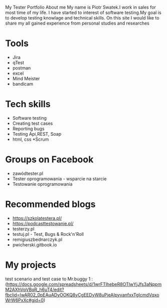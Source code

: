
My Tester Portfolio
About me
 My name is Piotr Swatek.I work in sales for most time of my life. I have started to interest of software testing.My goal is to develop testing knowlage and technical skills. On this site I would like to share my all gained experience from personal studies and researches

# Tools
* Jira 
* qTest
* postman
* excel
* Mind Meister 
* bandicam 
# Tech skills
* Software testing
* Creating test cases
* Reporting bugs
* Testing Api,REST, Soap
* html, css
*Scrum 

# Groups on Facebook
* zawódtester.pl
* Tester oprogramowania - wsparcie na starcie
* Testowanie oprogramowania


# Recommended blogs
* https://szkolatestera.pl/
* https://podcasttestowanie.pl/
* testerzy.pl
* testuj.pl - Test, Bugs & Rock'n'Roll
* remigiuszbednarczyk.pl
* pwicherski.gitbook.io

# My projects
test scenario and  test case to Mr.buggy 1 : 
(https://docs.google.com/spreadsheets/d/1wrFTlhebeR8OTlwYjJfs3aNppmM2AXhVqVBqR_h6uT4/edit?fbclid=IwAR02_0pEAuADyOOKQ8yCgEEDyW8uPjeAIpyvanfxxTgIcmdVqxoWrW6PxXc#gid=0)


